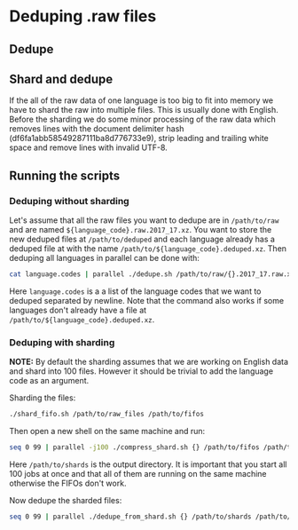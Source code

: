 # Deduping .raw files

## Dedupe


## Shard and dedupe

If the all of the raw data of one language is too big to fit into memory we have to shard the raw into multiple files. This is usually done with English.
Before the sharding we do some minor processing of the raw data which removes lines with the document delimiter hash (df6fa1abb58549287111ba8d776733e9), 
strip leading and trailing white space and remove lines with invalid UTF-8.

## Running the scripts

### Deduping without sharding

Let's assume that all the raw files you want to dedupe are in `/path/to/raw` and are named `${language_code}.raw.2017_17.xz`. You want to store the new
deduped files at `/path/to/deduped` and each language already has a deduped file at with the name `/path/to/${language_code}.deduped.xz`. Then deduping
all languages in parallel can be done with:
```bash
cat language.codes | parallel ./dedupe.sh /path/to/raw/{}.2017_17.raw.xz /path/to/deduped {} /path/to/{}.deduped.xz
```
Here `language.codes` is a a list of the language codes that we want to deduped separated by newline. Note that the command also works if some languages
don't already have a file at `/path/to/${language_code}.deduped.xz`.

### Deduping with sharding

<b>NOTE:</b> By default the sharding assumes that we are working on English data and shard into 100 files. However it should be trivial to add the language 
code as an argument.

Sharding the files:
```bash
./shard_fifo.sh /path/to/raw_files /path/to/fifos
```

Then open a new shell on the same machine and run:
```bash
seq 0 99 | parallel -j100 ./compress_shard.sh {} /path/to/fifos /path/to/shards
```
Here `/path/to/shards` is the output directory. It is important that you start all 100 jobs at once and that all of them are running on the same machine 
otherwise the FIFOs don't work.

Now dedupe the sharded files:
```bash
seq 0 99 | parallel ./dedupe_from_shard.sh {} /path/to/shards /path/to/previous_deduped_files /path/to/outdir
```

